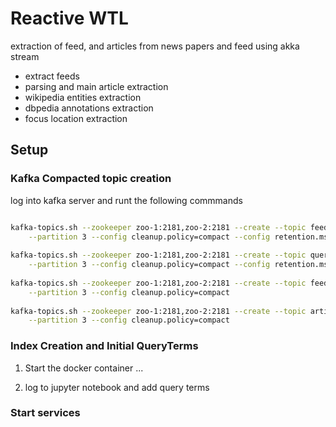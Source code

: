 # Reactive WTL

extraction of feed, and articles from news papers and feed using akka stream

- extract feeds
- parsing and main article extraction
- wikipedia entities extraction
- dbpedia annotations extraction
- focus location extraction

## Setup

### Kafka Compacted topic creation

log into kafka server and runt the following commmands

```bash

kafka-topics.sh --zookeeper zoo-1:2181,zoo-2:2181 --create --topic feeds --replication-factor 2 \
    --partition 3 --config cleanup.policy=compact --config retention.ms=86400000
    
kafka-topics.sh --zookeeper zoo-1:2181,zoo-2:2181 --create --topic query_terms --replication-factor 2 \
    --partition 3 --config cleanup.policy=compact --config retention.ms=86400000
    
kafka-topics.sh --zookeeper zoo-1:2181,zoo-2:2181 --create --topic feed_items --replication-factor 2 \
    --partition 3 --config cleanup.policy=compact
    
kafka-topics.sh --zookeeper zoo-1:2181,zoo-2:2181 --create --topic articles --replication-factor 2 \
    --partition 3 --config cleanup.policy=compact

```

### Index Creation and Initial QueryTerms


1. Start the docker container ...

2. log to jupyter notebook and add query terms

### Start services

